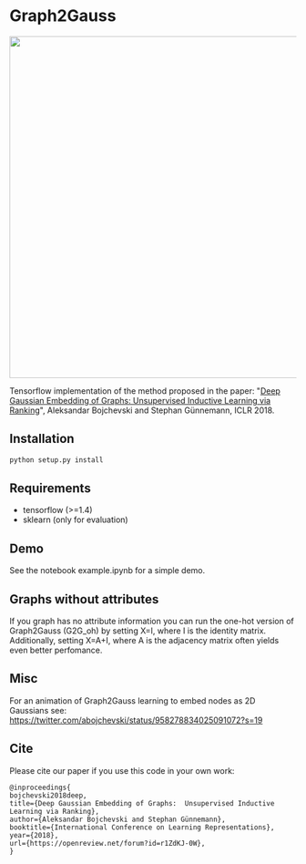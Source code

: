# Graph2Gauss 

<img src="https://www.kdd.in.tum.de/fileadmin/_processed_/csm_g2g_f6c3f13530.png" width="600">


Tensorflow implementation of the method proposed in the paper:
"[Deep Gaussian Embedding of Graphs: Unsupervised Inductive Learning via Ranking](https://openreview.net/forum?id=r1ZdKJ-0W)", Aleksandar Bojchevski and Stephan Günnemann, ICLR 2018.

## Installation
```bash
python setup.py install
```

## Requirements
* tensorflow (>=1.4)
* sklearn (only for evaluation)

## Demo
See the notebook example.ipynb for a simple demo.

## Graphs without attributes
If you graph has no attribute information you can run the one-hot version of Graph2Gauss (G2G_oh) by setting X=I, where I is the identity matrix. Additionally, setting X=A+I, where A is the adjacency matrix often yields even better perfomance.

## Misc
For an animation of Graph2Gauss learning to embed nodes as 2D Gaussians see: https://twitter.com/abojchevski/status/958278834025091072?s=19


## Cite
Please cite our paper if you use this code in your own work:

```
@inproceedings{
bojchevski2018deep,
title={Deep Gaussian Embedding of Graphs:  Unsupervised Inductive Learning via Ranking},
author={Aleksandar Bojchevski and Stephan Günnemann},
booktitle={International Conference on Learning Representations},
year={2018},
url={https://openreview.net/forum?id=r1ZdKJ-0W},
}
```
